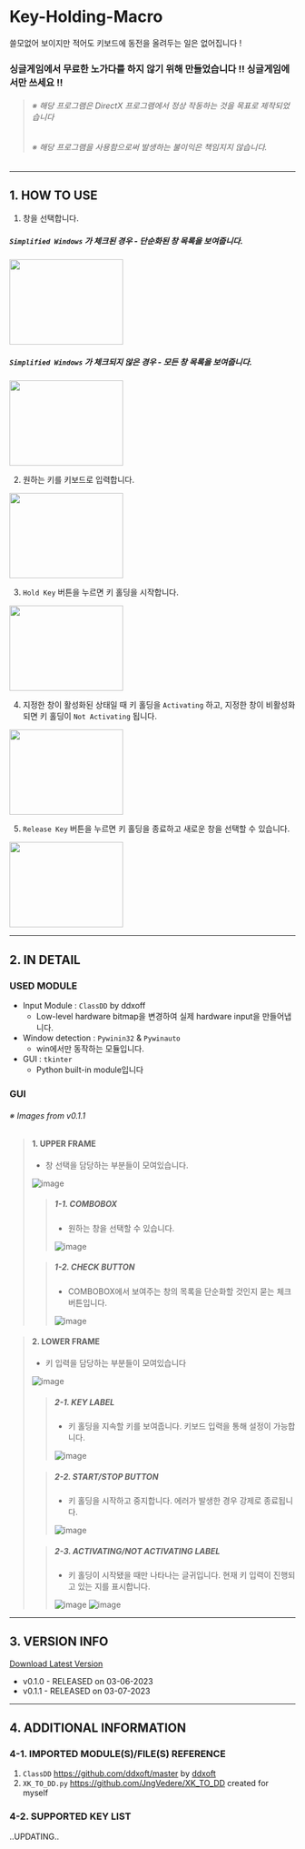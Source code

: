 # Key-Holding-Macro
쓸모없어 보이지만 적어도 키보드에 동전을 올려두는 일은 없어집니다 !

### 싱글게임에서 무료한 노가다를 하지 않기 위해 만들었습니다 !! 싱글게임에서만 쓰세요 !!
>###### _※ 해당 프로그램은 DirectX 프로그램에서 정상 작동하는 것을 목표로 제작되었습니다_
>###### _※ 해당 프로그램을 사용함으로써 발생하는 불이익은 책임지지 않습니다._


------------------

## 1. HOW TO USE

1. 창을 선택합니다.
##### `Simplified Windows` 가 체크된 경우 - 단순화된 창 목록을 보여줍니다.
<img src="https://user-images.githubusercontent.com/88299137/223338813-c06aec3f-f67b-45be-971e-1106f6e5ed75.gif" width="200" height="150">

##### `Simplified Windows` 가 체크되지 않은 경우 - 모든 창 목록을 보여줍니다.
<img src="https://user-images.githubusercontent.com/88299137/223339387-37b38542-9141-4ce9-b2c0-ee0da88d1f8d.gif" width="200" height="150">

2. 원하는 키를 키보드로 입력합니다.
<img src="https://user-images.githubusercontent.com/88299137/223340304-9307b619-9d06-42c2-979c-d216f91c1506.gif" width=200 height=150>

3. `Hold Key` 버튼을 누르면 키 홀딩을 시작합니다.
<img src="https://user-images.githubusercontent.com/88299137/223340736-3c3a065d-4826-4ce2-9087-6e7791ae573b.gif" width=200 height=150>

4. 지정한 창이 활성화된 상태일 때 키 홀딩을 `Activating` 하고, 지정한 창이 비활성화되면 키 홀딩이 `Not Activating` 됩니다.
<img src=https://user-images.githubusercontent.com/88299137/223341100-24443806-aa00-4525-905a-373771ca3e35.gif width=200 height=150>

5. `Release Key` 버튼을 누르면 키 홀딩을 종료하고 새로운 창을 선택할 수 있습니다.
<img src=https://user-images.githubusercontent.com/88299137/223343391-4e279c12-5373-4055-9794-fa523941041d.gif width=200 height=150>

--------------

## 2. IN DETAIL
### USED MODULE
+ Input Module : `ClassDD` by ddxoff
  + Low-level hardware bitmap을 변경하여 실제 hardware input을 만들어냅니다.
+ Window detection : `Pywinin32` & `Pywinauto`
  + win에서만 동작하는 모듈입니다.
+ GUI : `tkinter`
  + Python built-in module입니다

### GUI
###### ※ Images from v0.1.1

>#### 1. UPPER FRAME
>+ 창 선택을 담당하는 부분들이 모여있습니다.
>
>![image](https://user-images.githubusercontent.com/88299137/223347804-19b965a3-81bd-4cdb-98cf-4202e1a61ea8.png)
>
>>##### 1-1. COMBOBOX
>>+ 원하는 창을 선택할 수 있습니다.
>>
>>![image](https://user-images.githubusercontent.com/88299137/223348047-7f5fb5fb-dd73-4935-a5b0-da474f656f60.png)
>
>>##### 1-2. CHECK BUTTON
>>+ COMBOBOX에서 보여주는 창의 목록을 단순화할 것인지 묻는 체크버튼입니다.
>>
>>![image](https://user-images.githubusercontent.com/88299137/223348112-2a39ea60-7610-40ea-81b4-c2b052aa594a.png)

>#### 2. LOWER FRAME
>+ 키 입력을 담당하는 부분들이 모여있습니다
>
>![image](https://user-images.githubusercontent.com/88299137/223348440-a1903a29-f3bf-4f2e-8068-5ec1aaa59b0e.png)
>
> >##### 2-1. KEY LABEL
> >+ 키 홀딩을 지속할 키를 보여줍니다. 키보드 입력을 통해 설정이 가능합니다.
> >
> >![image](https://user-images.githubusercontent.com/88299137/223348514-424bacca-7f39-4599-9ee6-b595e5ab3b73.png)
>
> >##### 2-2. START/STOP BUTTON
> >+ 키 홀딩을 시작하고 중지합니다. 에러가 발생한 경우 강제로 종료됩니다.
> >
> >![image](https://user-images.githubusercontent.com/88299137/223349094-529149b9-6922-4707-8c10-fe544524c222.png)
>
> >##### 2-3. ACTIVATING/NOT ACTIVATING LABEL
> >+ 키 홀딩이 시작됐을 때만 나타나는 글귀입니다. 현재 키 입력이 진행되고 있는 지를 표시합니다.
> >
> >![image](https://user-images.githubusercontent.com/88299137/223349187-acb6f028-9c73-4180-a9ef-40225b9b0e74.png)
> >![image](https://user-images.githubusercontent.com/88299137/223349596-2420319b-0165-4559-9e8a-8084b28e6442.png)

----------------

## 3. VERSION INFO
[Download Latest Version](https://github.com/JngVedere/Key-Holding-Macro/releases/tag/v0.1.1)

+ v0.1.0 - RELEASED on 03-06-2023
+ v0.1.1 - RELEASED on 03-07-2023

--------------

## 4. ADDITIONAL INFORMATION

### 4-1. IMPORTED MODULE(S)/FILE(S) REFERENCE
1. `ClassDD` https://github.com/ddxoft/master by [ddxoft](https://github.com/ddxoft)
2. `XK_TO_DD.py` https://github.com/JngVedere/XK_TO_DD created for myself

### 4-2. SUPPORTED KEY LIST
..UPDATING..
